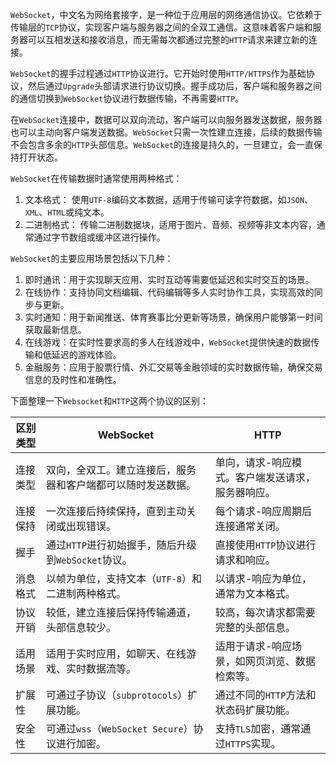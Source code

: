 `WebSocket`，中文名为网络套接字，是一种位于应用层的网络通信协议。它依赖于传输层的`TCP`协议，实现客户端与服务器之间的全双工通信。这意味着客户端和服务器可以互相发送和接收消息，而无需每次都通过完整的`HTTP`请求来建立新的连接。

`WebSocket`的握手过程通过`HTTP`协议进行。它开始时使用`HTTP/HTTPS`作为基础协议，然后通过`Upgrade`头部请求进行协议切换。握手成功后，客户端和服务器之间的通信切换到`WebSocket`协议进行数据传输，不再需要`HTTP`。

在`WebSocket`连接中，数据可以双向流动，客户端可以向服务器发送数据，服务器也可以主动向客户端发送数据。`WebSocket`只需一次性建立连接，后续的数据传输不会包含多余的`HTTP`头部信息。`WebSocket`的连接是持久的，一旦建立，会一直保持打开状态。

`WebSocket`在传输数据时通常使用两种格式：

1. 文本格式： 使用`UTF-8`编码文本数据，适用于传输可读字符数据，如`JSON`、`XML`、`HTML`或纯文本。
2. 二进制格式： 传输二进制数据块，适用于图片、音频、视频等非文本内容，通常通过字节数组或缓冲区进行操作。

`WebSocket`的主要应用场景包括以下几种：

1. 即时通讯：用于实现聊天应用、实时互动等需要低延迟和实时交互的场景。
2. 在线协作：支持协同文档编辑、代码编辑等多人实时协作工具，实现高效的同步与更新。
3. 实时通知：用于新闻推送、体育赛事比分更新等场景，确保用户能够第一时间获取最新信息。
4. 在线游戏：在实时性要求高的多人在线游戏中，`WebSocket`提供快速的数据传输和低延迟的游戏体验。
5. 金融服务：应用于股票行情、外汇交易等金融领域的实时数据传输，确保交易信息的及时性和准确性。

下面整理一下`Websocket`和`HTTP`这两个协议的区别：

| 区别类型 | WebSocket                                                    | HTTP                                              |
| -------- | ------------------------------------------------------------ | ------------------------------------------------- |
| 连接类型 | 双向，全双工。建立连接后，服务器和客户端都可以随时发送数据。 | 单向，请求-响应模式。客户端发送请求，服务器响应。 |
| 连接保持 | 一次连接后持续保持，直到主动关闭或出现错误。                 | 每个请求-响应周期后连接通常关闭。                 |
| 握手     | 通过`HTTP`进行初始握手，随后升级到`WebSocket`协议。          | 直接使用`HTTP`协议进行请求和响应。                |
| 消息格式 | 以帧为单位，支持文本（`UTF-8`）和二进制两种格式。            | 以请求-响应为单位，通常为文本格式。               |
| 协议开销 | 较低，建立连接后保持传输通道，头部信息较少。                 | 较高，每次请求都需要完整的头部信息。              |
| 适用场景 | 适用于实时应用，如聊天、在线游戏、实时数据流等。             | 适用于请求-响应场景，如网页浏览、数据检索等。     |
| 扩展性   | 可通过子协议（`subprotocols`）扩展功能。                     | 通过不同的`HTTP`方法和状态码扩展功能。            |
| 安全性   | 可通过`wss`（`WebSocket Secure`）协议进行加密。              | 支持`TLS`加密，通常通过`HTTPS`实现。              |